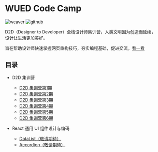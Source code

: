 # WUED Code Camp

![weaver](https://img.shields.io/static/v1.svg?label=Weaver&message=UED&color=#c7161e)
![github](https://img.shields.io/github/stars/weaver-design/wued-code-camp.svg?style=social)

D2D（Designer to Developer）全栈设计师集训营，人类文明因为创造而延续，设计让生活更加美好。

旨在帮助设计师快速掌握网页重构技巧，夯实编程基础，促进交流。[看一看](https://weaver-design.github.io/wued-code-camp/.)

## 目录

- D2D 集训营
  - [D2D 集训营第1期](https://weaver-design.github.io/wued-code-camp/d2d/1.html)
  - [D2D 集训营第2期](https://weaver-design.github.io/wued-code-camp/d2d/2.html)
  - [D2D 集训营第3期](https://weaver-design.github.io/wued-code-camp/d2d/3.html)
  - [D2D 集训营第4期](https://weaver-design.github.io/wued-code-camp/d2d/4.html)
  - [D2D 集训营第5期](https://weaver-design.github.io/wued-code-camp/d2d/5.html)
  - [D2D 集训营第6期](https://weaver-design.github.io/wued-code-camp/d2d/6.html)

- React 通用 UI 组件设计与编码
  - [DataList（敬请期待）](#)
  - [Accordion（敬请期待）](#)
  